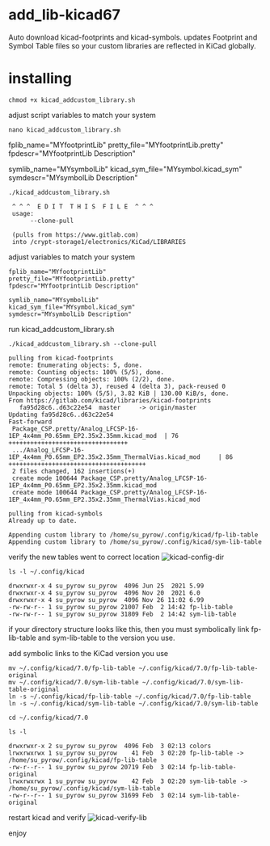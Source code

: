 # add_lib-kicad67
Auto download kicad-footprints and kicad-symbols. updates Footprint and Symbol Table files so your custom libraries are reflected in KiCad globally.

# installing
```
chmod +x kicad_addcustom_library.sh
```
adjust script variables to match your system
```
nano kicad_addcustom_library.sh
```
fplib_name="MYfootprintLib"
pretty_file="MYfootprintLib.pretty"
fpdescr="MYfootprintLib Description"

symlib_name="MYsymbolLib"
kicad_sym_file="MYsymbol.kicad_sym"
symdescr="MYsymbolLib Description"
```
./kicad_addcustom_library.sh
```
```
 ^ ^ ^  E D I T  T H I S  F I L E  ^ ^ ^
 usage:
      --clone-pull         

 (pulls from https://www.gitlab.com)
 into /crypt-storage1/electronics/KiCad/LIBRARIES 
```
adjust variables to match your system
```
fplib_name="MYfootprintLib"
pretty_file="MYfootprintLib.pretty"
fpdescr="MYfootprintLib Description"

symlib_name="MYsymbolLib"
kicad_sym_file="MYsymbol.kicad_sym"
symdescr="MYsymbolLib Description"
```
run kicad_addcustom_library.sh
```
./kicad_addcustom_library.sh --clone-pull
```
```
pulling from kicad-footprints
remote: Enumerating objects: 5, done.
remote: Counting objects: 100% (5/5), done.
remote: Compressing objects: 100% (2/2), done.
remote: Total 5 (delta 3), reused 4 (delta 3), pack-reused 0
Unpacking objects: 100% (5/5), 3.82 KiB | 130.00 KiB/s, done.
From https://gitlab.com/kicad/libraries/kicad-footprints
   fa95d28c6..d63c22e54  master     -> origin/master
Updating fa95d28c6..d63c22e54
Fast-forward
 Package_CSP.pretty/Analog_LFCSP-16-1EP_4x4mm_P0.65mm_EP2.35x2.35mm.kicad_mod  | 76 +++++++++++++++++++++++++++++++++
 .../Analog_LFCSP-16-1EP_4x4mm_P0.65mm_EP2.35x2.35mm_ThermalVias.kicad_mod     | 86 ++++++++++++++++++++++++++++++++++++++
 2 files changed, 162 insertions(+)
 create mode 100644 Package_CSP.pretty/Analog_LFCSP-16-1EP_4x4mm_P0.65mm_EP2.35x2.35mm.kicad_mod
 create mode 100644 Package_CSP.pretty/Analog_LFCSP-16-1EP_4x4mm_P0.65mm_EP2.35x2.35mm_ThermalVias.kicad_mod
 
pulling from kicad-symbols
Already up to date.
 
Appending custom library to /home/su_pyrow/.config/kicad/fp-lib-table
Appending custom library to /home/su_pyrow/.config/kicad/sym-lib-table
```
verify the new tables went to correct location
![kicad-config-dir](https://user-images.githubusercontent.com/25697854/216488413-1580b7a9-837f-421e-bc97-a4f219601954.png)
```
ls -l ~/.config/kicad
```
```
drwxrwxr-x 4 su_pyrow su_pyrow  4096 Jun 25  2021 5.99
drwxrwxr-x 4 su_pyrow su_pyrow  4096 Nov 20  2021 6.0
drwxrwxr-x 4 su_pyrow su_pyrow  4096 Nov 26 11:02 6.99
-rw-rw-r-- 1 su_pyrow su_pyrow 21007 Feb  2 14:42 fp-lib-table
-rw-rw-r-- 1 su_pyrow su_pyrow 31809 Feb  2 14:42 sym-lib-table
```
if your directory structure looks like this, then you must symbolically link fp-lib-table and sym-lib-table to the version you use.

add symbolic links to the KiCad version you use
```
mv ~/.config/kicad/7.0/fp-lib-table ~/.config/kicad/7.0/fp-lib-table-original
mv ~/.config/kicad/7.0/sym-lib-table ~/.config/kicad/7.0/sym-lib-table-original
ln -s ~/.config/kicad/fp-lib-table ~/.config/kicad/7.0/fp-lib-table
ln -s ~/.config/kicad/sym-lib-table ~/.config/kicad/7.0/sym-lib-table
```
```
cd ~/.config/kicad/7.0
```
```
ls -l
```
```
drwxrwxr-x 2 su_pyrow su_pyrow  4096 Feb  3 02:13 colors
lrwxrwxrwx 1 su_pyrow su_pyrow    41 Feb  3 02:20 fp-lib-table -> /home/su_pyrow/.config/kicad/fp-lib-table
-rw-r--r-- 1 su_pyrow su_pyrow 20719 Feb  3 02:14 fp-lib-table-original
lrwxrwxrwx 1 su_pyrow su_pyrow    42 Feb  3 02:20 sym-lib-table -> /home/su_pyrow/.config/kicad/sym-lib-table
-rw-r--r-- 1 su_pyrow su_pyrow 31699 Feb  3 02:14 sym-lib-table-original
```
restart kicad and verify
![kicad-verify-lib](https://user-images.githubusercontent.com/25697854/216489721-967e78b5-8b60-499e-9571-c01c4c9a9df4.png)

enjoy
